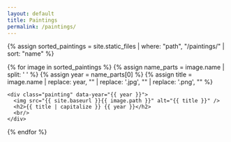 ```yaml
---
layout: default
title: Paintings
permalink: /paintings/
---
```

<head>
  <link rel="stylesheet" href="/assets/lightbox2/css/lightbox.min.css">
  <link rel="stylesheet" href="/assets/style.css">
</head>

<div class="gallery">
  {% assign sorted_paintings = site.static_files | where: "path", "/paintings/" | sort: "name" %}
  
  {% for image in sorted_paintings %}
    {% assign name_parts = image.name | split: ' ' %}
    {% assign year = name_parts[0] %}
    {% assign title = image.name | replace: year, "" | replace: '.jpg', "" | replace: '.png', "" %}
  
    <div class="painting" data-year="{{ year }}">
      <img src="{{ site.baseurl }}{{ image.path }}" alt="{{ title }}" />
      <h2>{{ title | capitalize }} {{ year }}</h2>
      <br/>
    </div>
  {% endfor %}
</div>
